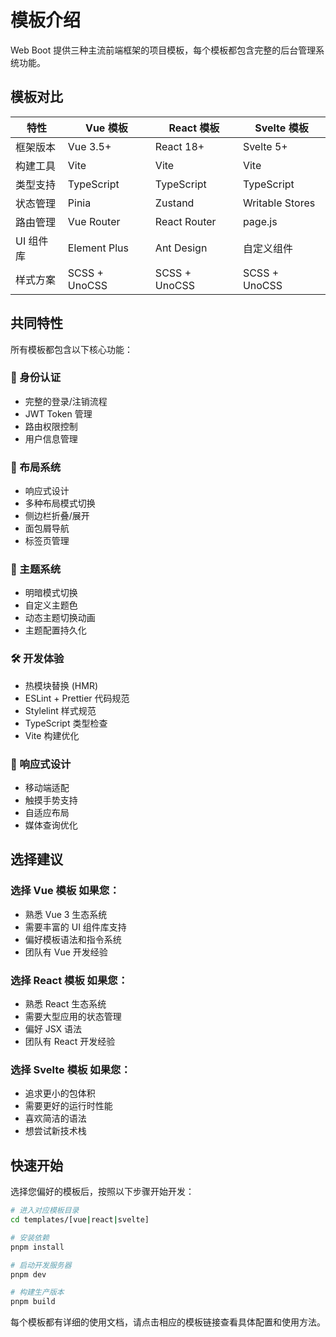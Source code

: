 # 模板介绍

Web Boot 提供三种主流前端框架的项目模板，每个模板都包含完整的后台管理系统功能。

## 模板对比

| 特性      | Vue 模板      | React 模板    | Svelte 模板     |
| --------- | ------------- | ------------- | --------------- |
| 框架版本  | Vue 3.5+      | React 18+     | Svelte 5+       |
| 构建工具  | Vite          | Vite          | Vite            |
| 类型支持  | TypeScript    | TypeScript    | TypeScript      |
| 状态管理  | Pinia         | Zustand       | Writable Stores |
| 路由管理  | Vue Router    | React Router  | page.js         |
| UI 组件库 | Element Plus  | Ant Design    | 自定义组件      |
| 样式方案  | SCSS + UnoCSS | SCSS + UnoCSS | SCSS + UnoCSS   |

## 共同特性

所有模板都包含以下核心功能：

### 🔐 身份认证

- 完整的登录/注销流程
- JWT Token 管理
- 路由权限控制
- 用户信息管理

### 🎨 布局系统

- 响应式设计
- 多种布局模式切换
- 侧边栏折叠/展开
- 面包屑导航
- 标签页管理

### 🌈 主题系统

- 明暗模式切换
- 自定义主题色
- 动态主题切换动画
- 主题配置持久化

### 🛠️ 开发体验

- 热模块替换 (HMR)
- ESLint + Prettier 代码规范
- Stylelint 样式规范
- TypeScript 类型检查
- Vite 构建优化

### 📱 响应式设计

- 移动端适配
- 触摸手势支持
- 自适应布局
- 媒体查询优化

## 选择建议

### 选择 Vue 模板 如果您：

- 熟悉 Vue 3 生态系统
- 需要丰富的 UI 组件库支持
- 偏好模板语法和指令系统
- 团队有 Vue 开发经验

### 选择 React 模板 如果您：

- 熟悉 React 生态系统
- 需要大型应用的状态管理
- 偏好 JSX 语法
- 团队有 React 开发经验

### 选择 Svelte 模板 如果您：

- 追求更小的包体积
- 需要更好的运行时性能
- 喜欢简洁的语法
- 想尝试新技术栈

## 快速开始

选择您偏好的模板后，按照以下步骤开始开发：

```bash
# 进入对应模板目录
cd templates/[vue|react|svelte]

# 安装依赖
pnpm install

# 启动开发服务器
pnpm dev

# 构建生产版本
pnpm build
```

每个模板都有详细的使用文档，请点击相应的模板链接查看具体配置和使用方法。
